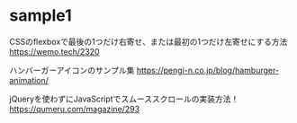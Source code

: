# sample1

CSSのflexboxで最後の1つだけ右寄せ、または最初の1つだけ左寄せにする方法
https://wemo.tech/2320

ハンバーガーアイコンのサンプル集
https://pengi-n.co.jp/blog/hamburger-animation/

jQueryを使わずにJavaScriptでスムーススクロールの実装方法！
https://qumeru.com/magazine/293
